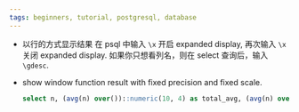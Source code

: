 ```yaml
---
tags: beginners, tutorial, postgresql, database
---
```


- 以行的方式显示结果
在 psql 中输入 `\x` 开启 expanded display, 再次输入 `\x` 关闭 expanded display. 如果你只想看列名，则在 select 查询后，输入 `\gdesc`.

- show window function result with fixed precision and fixed scale.
	```sql
	select n, (avg(n) over())::numeric(10, 4) as total_avg, (avg(n) over(order by n))::numeric(10, 4) from foo;
	```